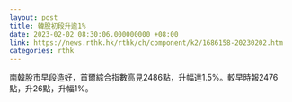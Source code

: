 ```yaml
---
layout: post
title: 韓股初段升逾1%
date: 2023-02-02 08:30:06.000000000 +08:00
link: https://news.rthk.hk/rthk/ch/component/k2/1686158-20230202.htm
categories: rthk
---
```


南韓股市早段造好，首爾綜合指數高見2486點，升幅達1.5%。較早時報2476點，升26點，升幅1%。
